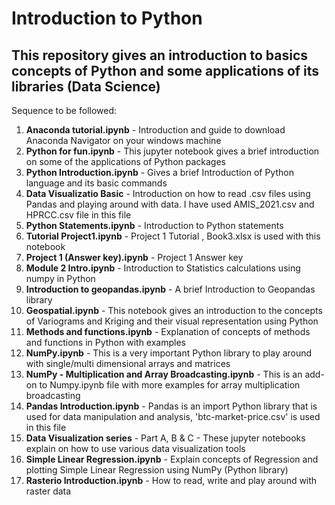 # Introduction to Python
## This repository gives an introduction to basics concepts of Python and some applications of its libraries (Data Science)

Sequence to be followed:
  1. <b>Anaconda tutorial.ipynb</b> - Introduction and guide to download Anaconda Navigator on your windows machine
  2. <b>Python for fun.ipynb</b> - This jupyter notebook gives a brief introduction on some of the applications of Python packages
  3. <b>Python Introduction.ipynb</b> - Gives a brief Introduction of Python language and its basic commands
  4. <b>Data Visualizatio Basic</b> - Introduction on how to read .csv files using Pandas and playing around with data. I have used AMIS_2021.csv and HPRCC.csv file in this file
  5. <b>Python Statements.ipynb</b> - Introduction to Python statements
  6. <b>Tutorial Project1.ipynb</b> - Project 1 Tutorial , Book3.xlsx is used with this notebook
  7. <b>Project 1 (Answer key).ipynb</b> - Project 1 Answer key
  8. <b>Module 2 Intro.ipynb</b> - Introduction to Statistics calculations using numpy in Python
  9. <b>Introduction to geopandas.ipynb</b> - A brief Introduction to Geopandas library
  10. <b>Geospatial.ipynb</b> - This notebook gives an introduction to the concepts of Variograms and Kriging and their visual representation using Python
  11. <b>Methods and functions.ipynb</b> - Explanation of concepts of methods and functions in Python with examples
  12. <b>NumPy.ipynb</b> - This is a very important Python library to play around with single/multi dimensional arrays and matrices
  13. <b>NumPy - Multiplication and Array Broadcasting.ipynb</b> - This is an add-on to Numpy.ipynb file with more examples for array multiplication broadcasting
  14. <b>Pandas Introduction.ipynb</b> - Pandas is an import Python library that is used for data manipulation and analysis, 'btc-market-price.csv' is used in this file
  15. <b>Data Visualization series</b> - Part A, B & C - These jupyter notebooks explain on how to use various data visualization tools
  16. <b>Simple Linear Regression.ipynb</b> - Explain concepts of Regression and plotting Simple Linear Regression using NumPy (Python library)
  17. <b>Rasterio Introduction.ipynb</b> - How to read, write and play around with raster data
